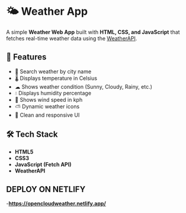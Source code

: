 # 🌤 Weather App

A simple **Weather Web App** built with **HTML, CSS, and JavaScript** that fetches real-time weather data using the [WeatherAPI](https://www.weatherapi.com/).  

## 🚀 Features
- 🔎 Search weather by city name  
- 🌡 Displays temperature in Celsius  
- ☁ Shows weather condition (Sunny, Cloudy, Rainy, etc.)  
- 💧 Displays humidity percentage  
- 💨 Shows wind speed in kph  
- ⛅ Dynamic weather icons  
- 🎨 Clean and responsive UI  

## 🛠 Tech Stack
- **HTML5**  
- **CSS3**  
- **JavaScript (Fetch API)**  
- **WeatherAPI**  
## DEPLOY ON NETLIFY
-**https://opencloudweather.netlify.app/**
